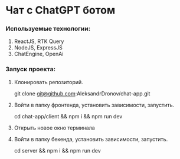 #  Чат с ChatGPT ботом

### Используемые технологии:
1. ReactJS, RTK Query
2. NodeJS, ExpressJS
3. ChatEngine, OpenAi

### Запуск проекта:

1. Клонировать репозиторий.

   git clone git@github.com:AleksandrDronov/chat-app.git

2. Войти в папку фронтенда, установить зависимости, запустить.

   cd chat-app/client && npm i && npm run dev

3. Открыть новое окно терминала

3. Войти в папку бекенда, установить зависимости, запустить.

   cd server && npm i && npm run dev
